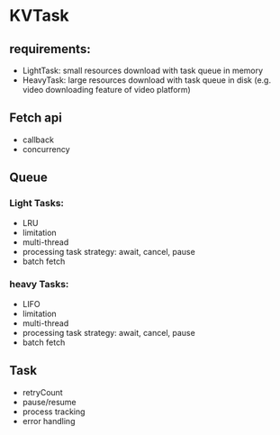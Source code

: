 # KVTask
## requirements:
- LightTask: small resources download with task queue in memory
- HeavyTask: large resources download with task queue in disk (e.g. video downloading feature of video platform)

## Fetch api
- callback
- concurrency

## Queue
### Light Tasks:
- LRU
- limitation
- multi-thread
- processing task strategy: await, cancel, pause
- batch fetch
### heavy Tasks:
- LIFO
- limitation
- multi-thread
- processing task strategy: await, cancel, pause
- batch fetch

## Task
- retryCount
- pause/resume
- process tracking
- error handling
